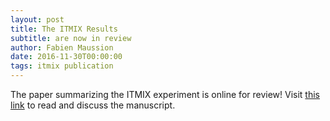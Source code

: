 ```yaml
---
layout: post
title: The ITMIX Results
subtitle: are now in review
author: Fabien Maussion
date: 2016-11-30T00:00:00
tags: itmix publication
---
```


The paper summarizing the ITMIX experiment is online for review!
Visit [this link](http://www.the-cryosphere-discuss.net/tc-2016-250/) to read
and discuss the manuscript.
